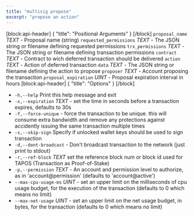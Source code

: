 ```yaml
---
title: "multisig propose"
excerpt: "propose an action"
---
```

[block:api-header]
{
  "title": "Positional Arguments"
}
[/block]
`proposal_name` _TEXT_ - Proposal name (string)
`requested_permissions` _TEXT_  - The JSON string or filename defining requested permissions
`trx_permissions` _TEXT_ - The JSON string or filename defining transaction permissions
`contract` _TEXT_ - Contract to wich deferred transaction should be delivered
`action` _TEXT_ - Action of deferred transaction
`data` _TEXT_ - The JSON string or filename defining the action to propose
`proposer` _TEXT_ - Account proposing the transaction
`proposal_expiration` _UINT_ - Proposal expiration interval in hours
[block:api-header]
{
  "title": "Options"
}
[/block]
- `-h,--help` Print this help message and exit
- `-x,--expiration` _TEXT_ - set the time in seconds before a transaction expires, defaults to 30s
- `-f,--force-unique` - force the transaction to be unique. this will consume extra bandwidth and remove any protections against accidently issuing the same transaction multiple times
- `-s,--skip-sign` Specify if unlocked wallet keys should be used to sign transaction
- `-d,--dont-broadcast` - Don't broadcast transaction to the network (just print to stdout)
- `-r,--ref-block` _TEXT_         set the reference block num or block id used for TAPOS (Transaction as Proof-of-Stake)
- `-p,--permission`  _TEXT_ - An account and permission level to authorize, as in 'account@permission' (defaults to 'account@active')
- `--max-cpu-usage-ms` _UINT_ - set an upper limit on the milliseconds of cpu usage budget, for the execution of the transaction (defaults to 0 which means no limit)
- `--max-net-usage` _UINT_ - set an upper limit on the net usage budget, in bytes, for the transaction (defaults to 0 which means no limit)